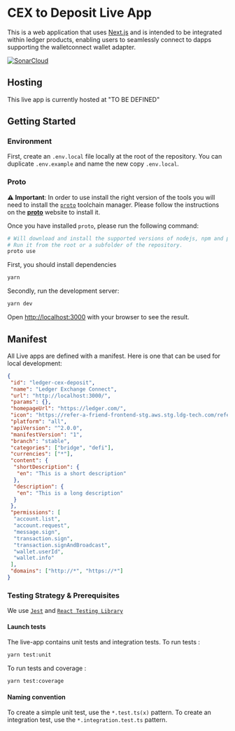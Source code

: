 # CEX to Deposit Live App

This is a web application that uses [Next.js](https://nextjs.org/)
and is intended to be integrated within ledger products, enabling users to seamlessly connect to dapps supporting the walletconnect wallet adapter.

[![SonarCloud](https://sonarcloud.io/images/project_badges/sonarcloud-white.svg)](https://sonarcloud.io/summary/new_code?id=ledger_cex-deposit-live-app)

## Hosting

This live app is currently hosted at "TO BE DEFINED"

## Getting Started

### Environment

First, create an `.env.local` file locally at the root of the repository. You can duplicate `.env.example` and name the new copy `.env.local`.

### Proto

**⚠️ Important**: In order to use install the right version of the tools you will need to install the [`proto`](https://moonrepo.dev/proto) toolchain manager.
Please follow the instructions on the [**proto**](https://moonrepo.dev/docs/proto/install) website to install it.

Once you have installed `proto`, please run the following command:

```bash
# Will download and install the supported versions of nodejs, npm and pnpm.
# Run it from the root or a subfolder of the repository.
proto use
```

First, you should install dependencies

```bash
yarn
```

Secondly, run the development server:

```bash
yarn dev
```

Open [http://localhost:3000](http://localhost:3000) with your browser to see the result.

## Manifest

All Live apps are defined with a manifest. Here is one that can be used for local development:

```json
{
 "id": "ledger-cex-deposit",
 "name": "Ledger Exchange Connect",
 "url": "http://localhost:3000/",
 "params": {},
 "homepageUrl": "https://ledger.com/",
 "icon": "https://refer-a-friend-frontend-stg.aws.stg.ldg-tech.com/referral-ll/assets/images/referral.png",
 "platform": "all",
 "apiVersion": "^2.0.0",
 "manifestVersion": "1",
 "branch": "stable",
 "categories": ["bridge", "defi"],
 "currencies": ["*"],
 "content": {
  "shortDescription": {
   "en": "This is a short description"
  },
  "description": {
   "en": "This is a long description"
  }
 },
 "permissions": [
  "account.list",
  "account.request",
  "message.sign",
  "transaction.sign",
  "transaction.signAndBroadcast",
  "wallet.userId",
  "wallet.info"
 ],
 "domains": ["http://*", "https://*"]
}
```

### Testing Strategy & Prerequisites

We use [`Jest`](https://jestjs.io/) and
[`React Testing Library`](https://testing-library.com/docs/react-testing-library/intro/)

#### Launch tests

The live-app contains unit tests and integration tests.
To run tests :

```bash
yarn test:unit
```

To run tests and coverage :

```bash
yarn test:coverage
```

#### Naming convention

To create a simple unit test, use the `*.test.ts(x)` pattern.
To create an integration test, use the `*.integration.test.ts` pattern.
